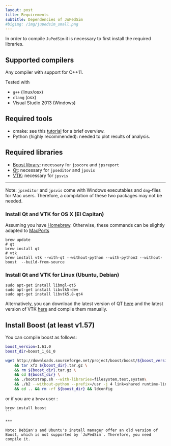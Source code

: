 ```yaml
---
layout: post
title: Requirements
subtitle: Dependencies of JuPedSim
#bigimg: /img/jupedsim_small.png
---
```


In order to compile `JuPedSim` it is necessary to first install the required libraries. 

## Supported compilers

Any compiler with support for C++11. 

Tested with   

- `g++` (linux/osx)
- `clang` (osx)
- Visual Studio 2013 (Windows)

## Required tools 

- cmake: see this [tutorial](https://www.johnlamp.net/cmake-tutorial-1-getting-started.html) for a brief overview.  
- Python (highly recommended): needed to plot results of analysis. 

## Required libraries 

- [Boost library](http://www.boost.org/): necessary for `jpscore` and `jpsreport`
- [Qt](https://www.qt.io/): necessary for `jpseditor` and `jpsvis`
- [VTK](http://www.vtk.org/): necessary for `jpsvis`

***

Note:
`jpseditor` and `jpsvis` come with Windows executables and  `dmg`-files for Mac users. 
Therefore, a compilation of these two packages may not be needed.


### Install Qt and VTK for OS X  (El Capitan)

Assuming you have [Homebrew](http://brew.sh/). Otherwise, these commands 
can be slightly adapted to [MacPorts](https://www.macports.org/)

```
brew update
# qt
brew install qt
# vtk
brew install vtk --with-qt --without-python --with-python3 --without-boost  --build-from-source
```

### Install Qt and VTK  for Linux (Ubuntu, Debian)

```
sudo apt-get install libmgl-qt5
sudo apt-get install libvtk5-dev
sudo apt-get install libvtk5.8-qt4
```

Alternatively, you can download the latest version of QT [here](https://www.qt.io/download/)
and the latest version of VTK [here](http://www.vtk.org/download/) and compile them manually.

## Install Boost (at least v1.57)

You can compile boost as follows: 

```bash
boost_version=1.61.0
boost_dir=boost_1_61_0

wget http://downloads.sourceforge.net/project/boost/boost/${boost_version}/${boost_dir}.tar.gz \
    && tar xfz ${boost_dir}.tar.gz \
    && rm ${boost_dir}.tar.gz \
    && cd ${boost_dir} \
    && ./bootstrap.sh --with-libraries=filesystem,test,system\
    && ./b2 --without-python --prefix=/usr -j 4 link=shared runtime-link=shared install \
    && cd .. && rm -rf ${boost_dir} && ldconfig
```

or if you are a `brew` user :

````
brew install boost
```

***

Note: Debian's and Ubuntu's install manager offer an old version of Boost, which is not supported by `JuPedSim`. Therefore, you need compile it. 
